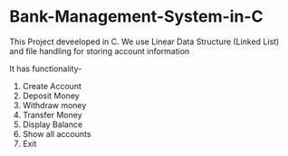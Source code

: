 # Bank-Management-System-in-C

This Project deveeloped in C.
We use Linear Data Structure (Linked List) and file handling for storing account information

It has functionality-
1. Create Account
2. Deposit Money 
3. Withdraw money
4. Transfer Money
5. Display Balance
6. Show all accounts
7. Exit